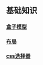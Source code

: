 ## 基础知识

#### [盒子模型](https://github.com/QingyiHuang/IFE-2018/blob/master/basic/box_mode.md)

#### [布局](https://github.com/QingyiHuang/IFE-2018/tree/master/basic/%E5%B8%83%E5%B1%80)

#### [css选择器](https://github.com/QingyiHuang/IFE-2018/blob/master/basic/css%E9%80%89%E6%8B%A9%E5%99%A8.md)



